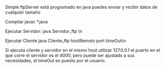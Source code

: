 Simple ftpServer está programado en java
puedes enviar y recibir datos de cualquier tamaño

Compilar 
javac *.java

Ejecutar Servidor:
  java Servidor_ftp \n

Ejecutar Cliente
  java Cliente_ftp hostRemoto port timeOut\n
  
Si ejecuta cliente y servidor en el mismo host utilizar
127.0.0.1 el puerto en el que corre el servidor es el 4000, pero puede
ser ajustado a sus necesidades, el timeOut es puesto por el usuario.

